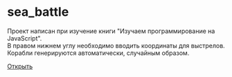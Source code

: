 # sea_battle
Проект написан при изучение книги "Изучаем программирование на JavaScript".  
В правом нижнем углу необходимо вводить координаты для выстрелов.  
Корабли генерируются автоматически, случайным образом.

[Открыть](https://mkotolevsky.github.io/sea_battle/)
